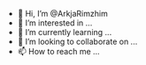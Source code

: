 - 👋 Hi, I’m @ArkjaRimzhim
- 👀 I’m interested in ...
- 🌱 I’m currently learning ...
- 💞️ I’m looking to collaborate on ...
- 📫 How to reach me ...

<!---
ArkjaRimzhim/ArkjaRimzhim is a ✨ special ✨ repository because its `README.md` (this file) appears on your GitHub profile.
You can click the Preview link to take a look at your changes.
--->

